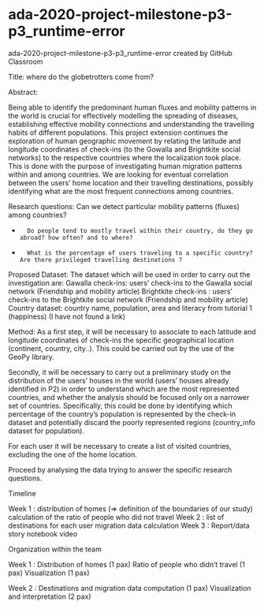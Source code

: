 # ada-2020-project-milestone-p3-p3_runtime-error
ada-2020-project-milestone-p3-p3_runtime-error created by GitHub Classroom

Title: where do the globetrotters come from?
 
Abstract:

Being able to identify the predominant human fluxes and mobility patterns in the world is crucial for effectively modelling the spreading of diseases, establishing effective mobility connections and understanding the travelling habits of different populations. This project extension continues the exploration of human geographic movement by relating the latitude and longitude coordinates of check-ins (to the Gowalla and Brightkite social networks) to the respective countries where the localization took place. This is done with the purpose of investigating human migration patterns within and among countries. We are looking for eventual correlation between the users’ home location and their travelling destinations, possibly identifying what are the most frequent connections among countries.  
 
Research questions: 
Can we detect particular mobility patterns (fluxes) among countries?
-   	Do people tend to mostly travel within their country, do they go abroad? how often? and to where? 
-   	What is the percentage of users traveling to a specific country?Are there privileged travelling destinations ?

Proposed Dataset:
The dataset which will be used in order to carry out the investigation are: 
Gawalla check-ins: users’ check-ins to the Gawalla social network (Friendship and mobility article) 
Brightkite check-ins : users’ check-ins to the Brightkite social network (Friendship and mobility article) 
Country dataset: country name, population, area and literacy from tutorial 1 (happiness) (I have not found a link)
 
Method:
As a first step, it will be necessary to associate to each latitude and longitude coordinates of check-ins the specific geographical location (continent, country, city..). This could be carried out by the use of the GeoPy library. 

Secondly, it will be necessary to carry out a preliminary  study on the distribution of the users’ houses in the world (users’ houses already identified in P2) in order to understand which are the most represented countries, and whether the analysis should be focused only on a narrower set of countries. Specifically, this could be done by identifying which percentage of the country’s population is represented by the check-in dataset and potentially discard the poorly represented regions (country_info dataset for population). 
 
For each user it will be necessary to create a list of visited countries, excluding the one of the home location. 

Proceed by analysing the data trying to answer the specific research questions. 

Timeline

Week 1 :
distribution of homes (=> definition of the boundaries of our study)
calculation of the ratio of people who did not travel
Week 2 :
list of destinations for each user
migration data calculation 
Week 3 : 
Report/data story
notebook 
video 

Organization within the team 

Week 1 :
Distribution of homes (1 pax)
Ratio of people who didn’t travel (1 pax)
Visualization (1 pax)

Week 2 :
Destinations and migration data computation (1 pax)
Visualization and interpretation (2 pax)
